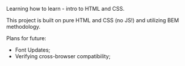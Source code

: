 Learning how to learn - intro to HTML and CSS.

This project is built on pure HTML and CSS (no JS!) and utilizing BEM methodology.

Plans for future:
- Font Updates;
- Verifying cross-browser compatibility;
